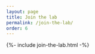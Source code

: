 ```yaml
---
layout: page
title: Join the lab
permalink: /join-the-lab/
order: 6
---
```


{%- include join-the-lab.html -%}
